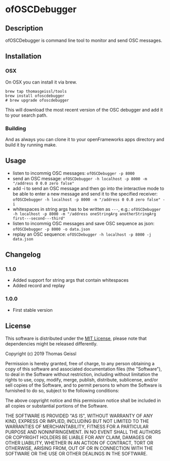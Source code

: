 # ofOSCDebugger
## Description
ofOSCDebugger is command line tool to monitor and send OSC messages.

## Installation
### OSX
On OSX you can install it via brew.

```
brew tap thomasgeissl/tools
brew install ofoscdebugger
# brew upgrade ofoscdebugger
```
This will download the most recent version of the OSC debugger and add it to your search path.

### Building
And as always you can clone it to your openFrameworks apps directory and build it by running make.

## Usage
* listen to incommig OSC messages: `ofOSCDebugger -p 8000`
* send an OSC message: `ofOSCDebugger -h localhost -p 8000 -m "/address 0 0.0 zero false"`
* add -i to send an OSC message and then go into the interactive mode to be able to enter a new message and send it to the specified receiver: `ofOSCDebugger -h localhost -p 8000 -m "/address 0 0.0 zero false" -i`
* whitespaces in string args has to be written as `---`, e.g.: `ofOSCDebugger -h localhost -p 8000 -m "/address oneStringArg anotherStringArg first---second---third"`
* listen to incommig OSC messages and save OSC sequence as json: `ofOSCDebugger -p 8000 -o data.json`
* replay an OSC sequence: `ofOSCDebugger -h localhost -p 8000 -j data.json`

## Changelog
### 1.1.0
* Added support for string args that contain whitespaces
* Added record and replay
### 1.0.0
* First stable version

## License
This software is distributed under the [MIT License](https://en.wikipedia.org/wiki/MIT_License), please note that dependencies might be released differently.

Copyright (c) 2019 Thomas Geissl

Permission is hereby granted, free of charge, to any person obtaining a copy of this software and associated documentation files (the "Software"), to deal in the Software without restriction, including without limitation the rights to use, copy, modify, merge, publish, distribute, sublicense, and/or sell copies of the Software, and to permit persons to whom the Software is furnished to do so, subject to the following conditions:

The above copyright notice and this permission notice shall be included in all copies or substantial portions of the Software.

THE SOFTWARE IS PROVIDED "AS IS", WITHOUT WARRANTY OF ANY KIND, EXPRESS OR IMPLIED, INCLUDING BUT NOT LIMITED TO THE WARRANTIES OF MERCHANTABILITY, FITNESS FOR A PARTICULAR PURPOSE AND NONINFRINGEMENT. IN NO EVENT SHALL THE AUTHORS OR COPYRIGHT HOLDERS BE LIABLE FOR ANY CLAIM, DAMAGES OR OTHER LIABILITY, WHETHER IN AN ACTION OF CONTRACT, TORT OR OTHERWISE, ARISING FROM, OUT OF OR IN CONNECTION WITH THE SOFTWARE OR THE USE OR OTHER DEALINGS IN THE SOFTWARE.

